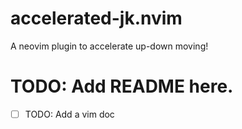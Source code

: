 # accelerated-jk.nvim
A neovim plugin to accelerate up-down moving!

# TODO: Add README here.
- [ ] TODO: Add a vim doc
